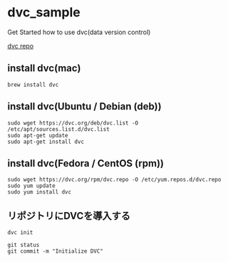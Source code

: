 # dvc_sample
Get Started how to use dvc(data version control)

[dvc repo](https://github.com/iterative/dvc)

## install dvc(mac)

```
brew install dvc
```

## install dvc(Ubuntu / Debian (deb))

```
sudo wget https://dvc.org/deb/dvc.list -O /etc/apt/sources.list.d/dvc.list
sudo apt-get update
sudo apt-get install dvc
```

## install dvc(Fedora / CentOS (rpm))

```
sudo wget https://dvc.org/rpm/dvc.repo -O /etc/yum.repos.d/dvc.repo
sudo yum update
sudo yum install dvc
```

## リポジトリにDVCを導入する

```
dvc init
```


```
git status
git commit -m "Initialize DVC"
```
